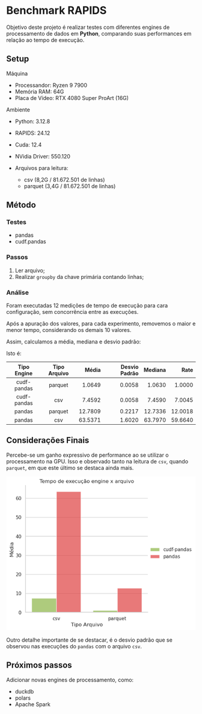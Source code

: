 # Benchmark RAPIDS

Objetivo deste projeto é realizar testes com diferentes engines de processamento de dados em **Python**, comparando suas performances em relação ao tempo de execução.

## Setup

Máquina
- Processandor: Ryzen 9 7900
- Memória RAM: 64G
- Placa de Vídeo: RTX 4080 Super ProArt (16G)

Ambiente
- Python: 3.12.8
- RAPIDS: 24.12
- Cuda: 12.4
- NVidia Driver: 550.120

- Arquivos para leitura:
    - csv     (8,2G / 81.672.501 de linhas)
    - parquet (3,4G / 81.672.501 de linhas)


## Método

### Testes
- pandas
- cudf.pandas

### Passos
1. Ler arquivo;
2. Realizar `groupby` da chave primária contando linhas;

### Análise

Foram executadas 12 medições de tempo de execução para cara configuração, sem concorrência entre as execuções.

Após a apuração dos valores, para cada experimento, removemos o maior e menor tempo, considerando os demais 10 valores.

Assim, calculamos a média, mediana e desvio padrão:

Isto é:

|Tipo Engine   | Tipo Arquivo   |   Média |   Desvio Padrão |   Mediana |    Rate |
|:------------:|:--------------:|--------:|----------------:|----------:|--------:|
|cudf-pandas   | parquet        |  1.0649 |          0.0058 |    1.0630 |  1.0000 |
|cudf-pandas   | csv            |  7.4592 |          0.0058 |    7.4590 |  7.0045 |
|pandas        | parquet        | 12.7809 |          0.2217 |   12.7336 | 12.0018 |
|pandas        | csv            | 63.5371 |          1.6020 |   63.7970 | 59.6640 |

## Considerações Finais

Percebe-se um ganho expressivo de performance ao se utilizar o processamento na GPU. Isso e observado tanto na leitura de `csv`, quando `parquet`, em que este último se destaca ainda mais.

<img src="barplot.png" alt="Gráfico de barras comparando experimentos de performence em tempo">

Outro detalhe importante de se destacar, é o desvio padrão que se observou nas execuções do `pandas` com o arquivo `csv`.

## Próximos passos

Adicionar novas engines de processamento, como:
- duckdb
- polars
- Apache Spark